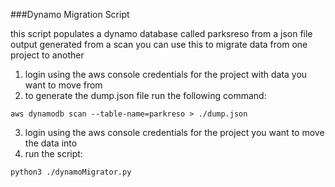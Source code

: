 ###Dynamo Migration Script

this script populates a dynamo database called parksreso from a json file output generated from a scan
you can use this to migrate data from one project to another

1. login using the aws console credentials for the project with data you want to move from
2. to generate the dump.json file run the following command:

`aws dynamodb scan --table-name=parkreso > ./dump.json`

3. login using the aws console credentials for the project you want to move the data into
4. run the script:

`python3 ./dynamoMigrator.py`
